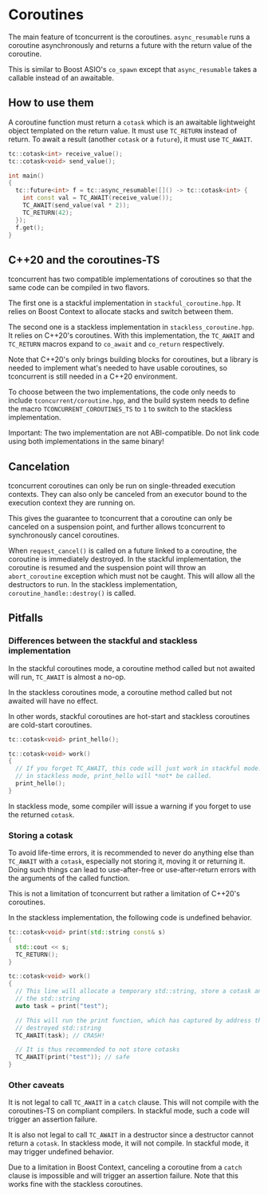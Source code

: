 # Coroutines

The main feature of tconcurrent is the coroutines. `async_resumable` runs a
coroutine asynchronously and returns a future with the return value of the
coroutine.

This is similar to Boost ASIO's `co_spawn` except that `async_resumable` takes a
callable instead of an awaitable.

## How to use them

A coroutine function must return a `cotask` which is an awaitable lightweight
object templated on the return value. It must use `TC_RETURN` instead of return.
To await a result (another `cotask` or a `future`), it must use `TC_AWAIT`.

```c++
tc::cotask<int> receive_value();
tc::cotask<void> send_value();

int main()
{
  tc::future<int> f = tc::async_resumable([]() -> tc::cotask<int> {
    int const val = TC_AWAIT(receive_value());
    TC_AWAIT(send_value(val * 2));
    TC_RETURN(42);
  });
  f.get();
}
```

## C++20 and the coroutines-TS

tconcurrent has two compatible implementations of coroutines so that the same
code can be compiled in two flavors.

The first one is a stackful implementation in `stackful_coroutine.hpp`. It
relies on Boost Context to allocate stacks and switch between them.

The second one is a stackless implementation in `stackless_coroutine.hpp`. It
relies on C++20's coroutines. With this implementation, the `TC_AWAIT` and
`TC_RETURN` macros expand to `co_await` and `co_return` respectively.

Note that C++20's only brings building blocks for coroutines, but a library is
needed to implement what's needed to have usable coroutines, so tconcurrent is
still needed in a C++20 environment.

To choose between the two implementations, the code only needs to include
`tconcurrent/coroutine.hpp`, and the build system needs to define the macro
`TCONCURRENT_COROUTINES_TS` to `1` to switch to the stackless implementation.

Important: The two implementation are not ABI-compatible. Do not link code using
both implementations in the same binary!

## Cancelation

tconcurrent coroutines can only be run on single-threaded execution contexts.
They can also only be canceled from an executor bound to the execution context
they are running on.

This gives the guarantee to tconcurrent that a coroutine can only be canceled on
a suspension point, and further allows tconcurrent to synchronously cancel
coroutines.

When `request_cancel()` is called on a future linked to a coroutine, the
coroutine is immediately destroyed. In the stackful implementation, the
coroutine is resumed and the suspension point will throw an `abort_coroutine`
exception which must not be caught. This will allow all the destructors to run.
In the stackless implementation, `coroutine_handle::destroy()` is called.

## Pitfalls

### Differences between the stackful and stackless implementation

In the stackful coroutines mode, a coroutine method called but not awaited will
run, `TC_AWAIT` is almost a no-op.

In the stackless coroutines mode, a coroutine method called but not
awaited will have no effect.

In other words, stackful coroutines are hot-start and stackless coroutines are
cold-start coroutines.

```c++
tc::cotask<void> print_hello();

tc::cotask<void> work()
{
  // If you forget TC_AWAIT, this code will just work in stackful mode. However,
  // in stackless mode, print_hello will *not* be called.
  print_hello();
}
```

In stackless mode, some compiler will issue a warning if you forget to use the
returned `cotask`.

### Storing a cotask

To avoid life-time errors, it is recommended to never do anything else than
`TC_AWAIT` with a `cotask`, especially not storing it, moving it or returning
it. Doing such things can lead to use-after-free or use-after-return errors with
the arguments of the called function.

This is not a limitation of tconcurrent but rather a limitation of C++20's
coroutines.

In the stackless implementation, the following code is undefined behavior.

```c++
tc::cotask<void> print(std::string const& s)
{
  std::cout << s;
  TC_RETURN();
}

tc::cotask<void> work()
{
  // This line will allocate a temporary std::string, store a cotask and destroy
  // the std::string
  auto task = print("test");

  // This will run the print function, which has captured by address the now
  // destroyed std::string
  TC_AWAIT(task); // CRASH!

  // It is thus recommended to not store cotasks
  TC_AWAIT(print("test")); // safe
}
```

### Other caveats

It is not legal to call `TC_AWAIT` in a `catch` clause. This will not compile
with the coroutines-TS on compliant compilers. In stackful mode, such a code
will trigger an assertion failure.

It is also not legal to call `TC_AWAIT` in a destructor since a destructor
cannot return a `cotask`. In stackless mode, it will not compile. In stackful
mode, it may trigger undefined behavior.

Due to a limitation in Boost Context, canceling a coroutine from a `catch`
clause is impossible and will trigger an assertion failure. Note that this works
fine with the stackless coroutines.
